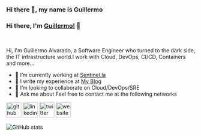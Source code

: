 
### Hi there 👋, my name is Guillermo 


### Hi there, I'm [Guillermo!](https://galvarado.com.mx) 👋

<br />

Hi, I'm Guillermo Alvarado, a Software Engineer who turned to the dark side, the IT infrastructure world.I work with Cloud, DevOps, CI/CD, Containers and more...

- 🔭 I’m currently working at [Sentinel.la](https://sentinel.la)
- 🌱 I write my experience at [My Blog](https://galvarado.com.mx)
- 👯 I’m looking to collaborate on Cloud/DevOps/SRE  
- 💬 Ask me about Feel free to contact me at the following networks 

[<img src='https://cdn.jsdelivr.net/npm/simple-icons@3.0.1/icons/github.svg' alt='github' height='40'>](https://github.com/galvarado)  [<img src='https://cdn.jsdelivr.net/npm/simple-icons@3.0.1/icons/linkedin.svg' alt='linkedin' height='40'>](https://www.linkedin.com/in/guillermoalvarado89/)  [<img src='https://cdn.jsdelivr.net/npm/simple-icons@3.0.1/icons/twitter.svg' alt='twitter' height='40'>](https://twitter.com/galvarado89)  [<img src='https://cdn.jsdelivr.net/npm/simple-icons@3.0.1/icons/icloud.svg' alt='website' height='40'>](galvarado.com.mx)  

![GitHub stats](https://github-readme-stats.vercel.app/api?username=galvarado&show_icons=true)  

